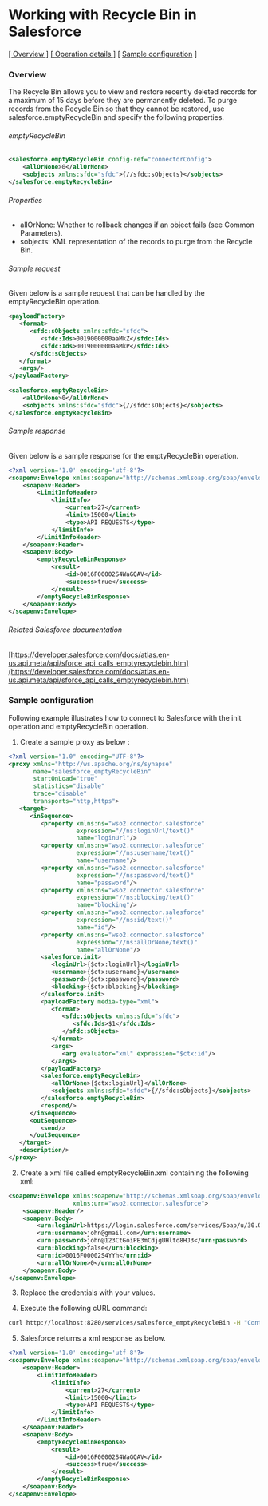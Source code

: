 # Working with Recycle Bin in Salesforce

[[  Overview ]](#overview)  [[ Operation details ]](#operation-details) [ [Sample configuration](#sample-configuration) ]

### Overview 

The Recycle Bin allows you to view and restore recently deleted records for a maximum of 15 days before they are permanently deleted. To purge records from the Recycle Bin so that they cannot be restored, use salesforce.emptyRecycleBin and specify the following properties. 

###### emptyRecycleBin
```xml
<salesforce.emptyRecycleBin config-ref="connectorConfig">
    <allOrNone>0</allOrNone>
    <sobjects xmlns:sfdc="sfdc">{//sfdc:sObjects}</sobjects>
</salesforce.emptyRecycleBin>
```
###### Properties
* allOrNone: Whether to rollback changes if an object fails (see Common Parameters).
* sobjects: XML representation of the records to purge from the Recycle Bin.

###### Sample request

Given below is a sample request that can be handled by the emptyRecycleBin operation.

```xml
<payloadFactory>
   <format>
      <sfdc:sObjects xmlns:sfdc="sfdc">
         <sfdc:Ids>0019000000aaMkZ</sfdc:Ids>
         <sfdc:Ids>0019000000aaMkP</sfdc:Ids>
      </sfdc:sObjects>
   </format>
   <args/>
</payloadFactory>
 
<salesforce.emptyRecycleBin>
    <allOrNone>0</allOrNone>
    <sobjects xmlns:sfdc="sfdc">{//sfdc:sObjects}</sobjects>
</salesforce.emptyRecycleBin>
```

###### Sample response

Given below is a sample response for the emptyRecycleBin operation.

```xml
<?xml version='1.0' encoding='utf-8'?>
<soapenv:Envelope xmlns:soapenv="http://schemas.xmlsoap.org/soap/envelope/" xmlns="urn:partner.soap.sforce.com">
    <soapenv:Header>
        <LimitInfoHeader>
            <limitInfo>
                <current>27</current>
                <limit>15000</limit>
                <type>API REQUESTS</type>
            </limitInfo>
        </LimitInfoHeader>
    </soapenv:Header>
    <soapenv:Body>
        <emptyRecycleBinResponse>
            <result>
                <id>0016F00002S4WaGQAV</id>
                <success>true</success>
            </result>
        </emptyRecycleBinResponse>
    </soapenv:Body>
</soapenv:Envelope>
```

###### Related Salesforce documentation

[https://developer.salesforce.com/docs/atlas.en-us.api.meta/api/sforce_api_calls_emptyrecyclebin.htm](https://developer.salesforce.com/docs/atlas.en-us.api.meta/api/sforce_api_calls_emptyrecyclebin.htm)

### Sample configuration

Following example illustrates how to connect to Salesforce with the init operation and emptyRecycleBin operation.

1. Create a sample proxy as below :

```xml
<?xml version="1.0" encoding="UTF-8"?>
<proxy xmlns="http://ws.apache.org/ns/synapse"
       name="salesforce_emptyRecycleBin"
       startOnLoad="true"
       statistics="disable"
       trace="disable"
       transports="http,https">
   <target>
      <inSequence>
         <property xmlns:ns="wso2.connector.salesforce"
                   expression="//ns:loginUrl/text()"
                   name="loginUrl"/>
         <property xmlns:ns="wso2.connector.salesforce"
                   expression="//ns:username/text()"
                   name="username"/>
         <property xmlns:ns="wso2.connector.salesforce"
                   expression="//ns:password/text()"
                   name="password"/>
         <property xmlns:ns="wso2.connector.salesforce"
                   expression="//ns:blocking/text()"
                   name="blocking"/>
         <property xmlns:ns="wso2.connector.salesforce"
                   expression="//ns:id/text()"
                   name="id"/>
         <property xmlns:ns="wso2.connector.salesforce"
                   expression="//ns:allOrNone/text()"
                   name="allOrNone"/>
         <salesforce.init>
            <loginUrl>{$ctx:loginUrl}</loginUrl>
            <username>{$ctx:username}</username>
            <password>{$ctx:password}</password>
            <blocking>{$ctx:blocking}</blocking>
         </salesforce.init>
         <payloadFactory media-type="xml">
            <format>
               <sfdc:sObjects xmlns:sfdc="sfdc">
                  <sfdc:Ids>$1</sfdc:Ids>
               </sfdc:sObjects>
            </format>
            <args>
               <arg evaluator="xml" expression="$ctx:id"/>
            </args>
         </payloadFactory>
         <salesforce.emptyRecycleBin>
            <allOrNone>{$ctx:loginUrl}</allOrNone>
            <sobjects xmlns:sfdc="sfdc">{//sfdc:sObjects}</sobjects>
         </salesforce.emptyRecycleBin>
         <respond/>
      </inSequence>
      <outSequence>
         <send/>
      </outSequence>
   </target>
   <description/>
</proxy>                                                             
```
2. Create a xml file called emptyRecycleBin.xml containing the following xml:

```xml
<soapenv:Envelope xmlns:soapenv="http://schemas.xmlsoap.org/soap/envelope/"
                  xmlns:urn="wso2.connector.salesforce">
    <soapenv:Header/>
    <soapenv:Body>
        <urn:loginUrl>https://login.salesforce.com/services/Soap/u/30.0</urn:loginUrl>
        <urn:username>john@gmail.com</urn:username>
        <urn:password>john@123CtGoiPE3mCdjgUHlto8HJ3</urn:password>
        <urn:blocking>false</urn:blocking>
        <urn:id>0016F00002S4YYh</urn:id>
        <urn:allOrNone>0</urn:allOrNone>
    </soapenv:Body>
</soapenv:Envelope>                             
```
3. Replace the credentials with your values.

4. Execute the following cURL command:

```bash
curl http://localhost:8280/services/salesforce_emptyRecycleBin -H "Content-Type: text/xml" -d @emptyRecycleBin.xml
```
5. Salesforce returns a xml response as below.
 
```xml
<?xml version='1.0' encoding='utf-8'?>
<soapenv:Envelope xmlns:soapenv="http://schemas.xmlsoap.org/soap/envelope/" xmlns="urn:partner.soap.sforce.com">
    <soapenv:Header>
        <LimitInfoHeader>
            <limitInfo>
                <current>27</current>
                <limit>15000</limit>
                <type>API REQUESTS</type>
            </limitInfo>
        </LimitInfoHeader>
    </soapenv:Header>
    <soapenv:Body>
        <emptyRecycleBinResponse>
            <result>
                <id>0016F00002S4WaGQAV</id>
                <success>true</success>
            </result>
        </emptyRecycleBinResponse>
    </soapenv:Body>
</soapenv:Envelope>
```
